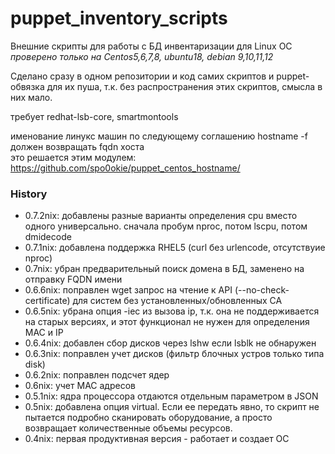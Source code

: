 # puppet_inventory_scripts
Внешние скрипты для работы с БД инвентаризации для Linux ОС  
*проверено только на Centos5,6,7,8, ubuntu18, debian 9,10,11,12*  

Сделано сразу в одном репозитории и код самих скриптов и puppet-обвязка для их пуша,
т.к. без распространения этих скриптов, смысла в них мало.  

требует redhat-lsb-core, smartmontools  

именование линукс машин по следующему соглашению
hostname -f должен возвращать fqdn хоста  
это решается этим модулем:  
https://github.com/spo0okie/puppet_centos_hostname/

### History
 * 0.7.2nix: добавлены разные варианты определения cpu вместо одного универсально. сначала пробум nproc, потом lscpu, потом dmidecode
 * 0.7.1nix: добавлена поддержка RHEL5 (curl без urlencode, отсутствуие nproc)
 * 0.7nix: убран предварительный поиск домена в БД, заменено на отправку FQDN имени
 * 0.6.6nix: поправлен wget запрос на чтение к API (--no-check-certificate) для систем без установленных/обновленных CA
 * 0.6.5nix: убрана опция -iec из вызова ip, т.к. она не поддерживается на старых версиях, и этот функционал не нужен для определения MAC и IP
 * 0.6.4nix: добавлен сбор дисков через lshw если lsblk не обнаружен
 * 0.6.3nix: поправлен учет дисков (фильтр блочных устров только типа disk)
 * 0.6.2nix: поправлен подсчет ядер
 * 0.6nix: учет MAC адресов
 * 0.5.1nix: ядра процессора отдаются отдельным параметром в JSON
 * 0.5nix: добавлена опция virtual. Если ее передать явно, то скрипт не пытается подробно сканировать оборудование, а просто возвращает количественные объемы ресурсов.
 * 0.4nix: первая продуктивная версия - работает и создает ОС
